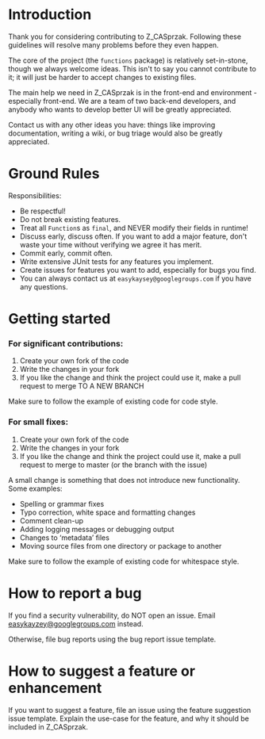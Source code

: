 # Introduction

Thank you for considering contributing to Z_CASprzak. Following these guidelines will resolve many problems before they even happen. 

The core of the project (the `functions` package) is relatively set-in-stone, though we always welcome ideas. This isn't to say you cannot contribute to it; it will just be harder to accept changes to existing files.

The main help we need in Z_CASprzak is in the front-end and environment - especially front-end. We are a team of two back-end developers, and anybody who wants to develop better UI will be greatly appreciated.

Contact us with any other ideas you have: things like improving documentation, writing a wiki, or bug triage would also be greatly appreciated.

# Ground Rules
Responsibilities:
- Be respectful!
- Do not break existing features.
- Treat all `Function`s  as `final`, and NEVER modify their fields in runtime!
- Discuss early, discuss often. If you want to add a major feature, don't waste your time without verifying we agree it has merit.
- Commit early, commit often. 
- Write extensive JUnit tests for any features you implement.
- Create issues for features you want to add, especially for bugs you find.
- You can always contact us at `easykaysey@googlegroups.com` if you have any questions.

# Getting started
### For significant contributions:

1. Create your own fork of the code
2. Write the changes in your fork
3. If you like the change and think the project could use it, make a pull request to merge TO A NEW BRANCH

Make sure to follow the example of existing code for code style.

### For small fixes:

1. Create your own fork of the code
2. Write the changes in your fork
3. If you like the change and think the project could use it, make a pull request to merge to master (or the branch with the issue)

A small change is something that does not introduce new functionality. Some examples:
- Spelling or grammar fixes
- Typo correction, white space and formatting changes
- Comment clean-up
- Adding logging messages or debugging output
- Changes to ‘metadata’ files
- Moving source files from one directory or package to another

Make sure to follow the example of existing code for whitespace style.

# How to report a bug
If you find a security vulnerability, do NOT open an issue. Email easykayzey@googlegroups.com instead.

Otherwise, file bug reports using the bug report issue template.

# How to suggest a feature or enhancement
If you want to suggest a feature, file an issue using the feature suggestion issue template. Explain the use-case for the feature, and why it should be included in Z_CASprzak.

